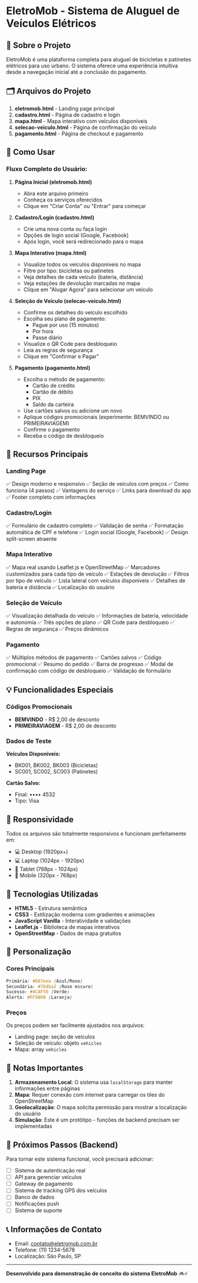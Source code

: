 # EletroMob - Sistema de Aluguel de Veículos Elétricos

## 📱 Sobre o Projeto

EletroMob é uma plataforma completa para aluguel de bicicletas e patinetes elétricos para uso urbano. O sistema oferece uma experiência intuitiva desde a navegação inicial até a conclusão do pagamento.

## 🗂️ Arquivos do Projeto

1. **eletromob.html** - Landing page principal
2. **cadastro.html** - Página de cadastro e login
3. **mapa.html** - Mapa interativo com veículos disponíveis
4. **selecao-veiculo.html** - Página de confirmação do veículo
5. **pagamento.html** - Página de checkout e pagamento

## 🚀 Como Usar

### Fluxo Completo do Usuário:

1. **Página Inicial (eletromob.html)**
   - Abra este arquivo primeiro
   - Conheça os serviços oferecidos
   - Clique em "Criar Conta" ou "Entrar" para começar

2. **Cadastro/Login (cadastro.html)**
   - Crie uma nova conta ou faça login
   - Opções de login social (Google, Facebook)
   - Após login, você será redirecionado para o mapa

3. **Mapa Interativo (mapa.html)**
   - Visualize todos os veículos disponíveis no mapa
   - Filtre por tipo: bicicletas ou patinetes
   - Veja detalhes de cada veículo (bateria, distância)
   - Veja estações de devolução marcadas no mapa
   - Clique em "Alugar Agora" para selecionar um veículo

4. **Seleção de Veículo (selecao-veiculo.html)**
   - Confirme os detalhes do veículo escolhido
   - Escolha seu plano de pagamento:
     - Pague por uso (15 minutos)
     - Por hora
     - Passe diário
   - Visualize o QR Code para desbloqueio
   - Leia as regras de segurança
   - Clique em "Confirmar e Pagar"

5. **Pagamento (pagamento.html)**
   - Escolha o método de pagamento:
     - Cartão de crédito
     - Cartão de débito
     - PIX
     - Saldo da carteira
   - Use cartões salvos ou adicione um novo
   - Aplique códigos promocionais (experimente: BEMVINDO ou PRIMEIRAVIAGEM)
   - Confirme o pagamento
   - Receba o código de desbloqueio

## 🎯 Recursos Principais

### Landing Page
✅ Design moderno e responsivo
✅ Seção de veículos com preços
✅ Como funciona (4 passos)
✅ Vantagens do serviço
✅ Links para download do app
✅ Footer completo com informações

### Cadastro/Login
✅ Formulário de cadastro completo
✅ Validação de senha
✅ Formatação automática de CPF e telefone
✅ Login social (Google, Facebook)
✅ Design split-screen atraente

### Mapa Interativo
✅ Mapa real usando Leaflet.js e OpenStreetMap
✅ Marcadores customizados para cada tipo de veículo
✅ Estações de devolução
✅ Filtros por tipo de veículo
✅ Lista lateral com veículos disponíveis
✅ Detalhes de bateria e distância
✅ Localização do usuário

### Seleção de Veículo
✅ Visualização detalhada do veículo
✅ Informações de bateria, velocidade e autonomia
✅ Três opções de plano
✅ QR Code para desbloqueio
✅ Regras de segurança
✅ Preços dinâmicos

### Pagamento
✅ Múltiplos métodos de pagamento
✅ Cartões salvos
✅ Código promocional
✅ Resumo do pedido
✅ Barra de progresso
✅ Modal de confirmação com código de desbloqueio
✅ Validação de formulário

## 💡 Funcionalidades Especiais

### Códigos Promocionais
- **BEMVINDO** - R$ 2,00 de desconto
- **PRIMEIRAVIAGEM** - R$ 2,00 de desconto

### Dados de Teste

**Veículos Disponíveis:**
- BK001, BK002, BK003 (Bicicletas)
- SC001, SC002, SC003 (Patinetes)

**Cartão Salvo:**
- Final: •••• 4532
- Tipo: Visa

## 📱 Responsividade

Todos os arquivos são totalmente responsivos e funcionam perfeitamente em:
- 💻 Desktop (1920px+)
- 💻 Laptop (1024px - 1920px)
- 📱 Tablet (768px - 1024px)
- 📱 Mobile (320px - 768px)

## 🎨 Tecnologias Utilizadas

- **HTML5** - Estrutura semântica
- **CSS3** - Estilização moderna com gradientes e animações
- **JavaScript Vanilla** - Interatividade e validações
- **Leaflet.js** - Biblioteca de mapas interativos
- **OpenStreetMap** - Dados de mapa gratuitos

## 🔧 Personalização

### Cores Principais
```css
Primária: #667eea (Azul/Roxo)
Secundária: #764ba2 (Roxo escuro)
Sucesso: #4CAF50 (Verde)
Alerta: #FF9800 (Laranja)
```

### Preços
Os preços podem ser facilmente ajustados nos arquivos:
- Landing page: seção de veículos
- Seleção de veículo: objeto `vehicles`
- Mapa: array `vehicles`

## 📝 Notas Importantes

1. **Armazenamento Local**: O sistema usa `localStorage` para manter informações entre páginas
2. **Mapa**: Requer conexão com internet para carregar os tiles do OpenStreetMap
3. **Geolocalização**: O mapa solicita permissão para mostrar a localização do usuário
4. **Simulação**: Este é um protótipo - funções de backend precisam ser implementadas

## 🚀 Próximos Passos (Backend)

Para tornar este sistema funcional, você precisará adicionar:
- [ ] Sistema de autenticação real
- [ ] API para gerenciar veículos
- [ ] Gateway de pagamento
- [ ] Sistema de tracking GPS dos veículos
- [ ] Banco de dados
- [ ] Notificações push
- [ ] Sistema de suporte

## 📞 Informações de Contato

- Email: contato@eletromob.com.br
- Telefone: (11) 1234-5678
- Localização: São Paulo, SP

---

**Desenvolvido para demonstração de conceito do sistema EletroMob** 🚲⚡
